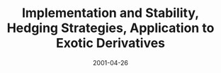 ---
abstract: ''
authors:
- Marek Straka
date: '2001-04-26'
featured: false
links:
- name: Publik
  url: https://publik.tuwien.ac.at/showentry.php?ID=115381&lang=2
publication: 'Talk: FAM-Seminar: AKVFM Ausgewählte Kapitel der Stochastik, discussion
  on the book "Derivatives in Financial Markets with Stochastic Volatility" by Fouque,
  Papanicolaou and Sircar, TU Vienna, Austria; 04-26-2001'
publication_types:
- '3'
publishDate: '2001-04-26'
title: Implementation and Stability, Hedging Strategies, Application to Exotic Derivatives
url_pdf: ''
---